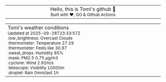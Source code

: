 
<div align="center">
<table>
<tbody>
<td align="center">
<img width="2000" height="0"><br>
Hello, this is Tomi's github 👋<br>
<sup>Built with ❤️, GO & Github Actions</sup><br>
<img width="2000" height="0">
</td>
</tbody>
</table>
</div>
<table>
<tbody>
<td align="left">
<img width="2000" height="0"><br>
Tomi's weather conditions<br>
<sup>Updated at 2025-09-28T23:33:57Z</sup><br>
<sup>:low_brightness: Overcast Clouds</sup><br>
<sup>:thermometer: Temperature 27.29 </sup><br>
<sup>:thermometer: Feels like 30.97</sup><br>
<sup>:sweat_drops: Humidity 85%</sup><br>
<sup>:mask: PM2.5 0.75 μg/m3</sup><br>
<sup>:cyclone: Wind 2.92m/s </sup><br>
<sup>:telescope: Visibility 10000m </sup><br>
<sup>:droplet: Rain 0mm/last 1h </sup><br>
<img width="2000" height="0">
</td>
<td align="left">
<img width="2000" height="0"><br>
<br>
<img width="2000" height="0">
</td>
</tbody>
</table>
</div>
    